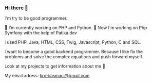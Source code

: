 ### Hi there 👋

I'm try to be good programmer.

🔭 I’m currently working on PHP and Python.
🌱 Now I'm working on Php Symfony with the help of Patika.dev

I used PHP, Java, HTML, CSS, Twig, Javascript, Python, C and SQL.

I want to become a good backend programmer. Because I like fix the problems and solve the complex equations and push forward myself.


Look at my projects to get information about me 🙂

My email adress: krmbasmaci@gmail.com
<!--
**winhemfuture/winhemfuture** is a ✨ _special_ ✨ repository because its `README.md` (this file) appears on your GitHub profile.

Here are some ideas to get you started:

- 🔭 I’m currently working on PHP and Python
- 🌱 I’m currently learning ...
- 👯 I’m looking to collaborate on ...
- 🤔 I’m looking for help with ...
- 💬 Ask me about ...
- 📫 How to reach me: ...
- 😄 Pronouns: ...
- ⚡ Fun fact: ...
-->
